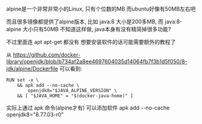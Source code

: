 alpine是一个非常非常小的Linux, 只有个位数的MB
而ubuntu好像有50MB左右吧

而且很多镜像都提供了alpine版本, 比如 java:8 大小是200多MB, 而 java:8-alpine 大小只有50MB
不知道这样做, java本身有没有精简掉很多功能?

不过里面连 apt apt-get 都没有
想要安装软件的话可能需要额外的教程了

从 https://github.com/docker-library/openjdk/blob/b734af2a8ee4697604035d14064fb7f3b1d5f050/8-jdk/alpine/Dockerfile 可以看到:
```
RUN set -x \
	&& apk add --no-cache \
		openjdk8="$JAVA_ALPINE_VERSION" \
	&& [ "$JAVA_HOME" = "$(docker-java-home)" ]
```
实际上通过 apk 命令(alpine才有) 可以添加软件
apk add --no-cache openjdk8="8.77.03-r0"

